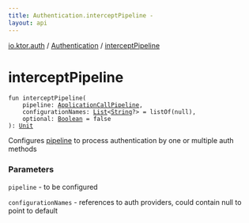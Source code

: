 ```yaml
---
title: Authentication.interceptPipeline - 
layout: api
---
```


<div class='api-docs-breadcrumbs'><a href="../index.html">io.ktor.auth</a> / <a href="index.html">Authentication</a> / <a href="./intercept-pipeline.html">interceptPipeline</a></div>

# interceptPipeline

<div class="signature"><code><span class="keyword">fun </span><span class="identifier">interceptPipeline</span><span class="symbol">(</span><br/>&nbsp;&nbsp;&nbsp;&nbsp;<span class="parameterName" id="io.ktor.auth.Authentication$interceptPipeline(io.ktor.application.ApplicationCallPipeline, kotlin.collections.List((kotlin.String)), kotlin.Boolean)/pipeline">pipeline</span><span class="symbol">:</span>&nbsp;<a href="../../io.ktor.application/-application-call-pipeline/index.html"><span class="identifier">ApplicationCallPipeline</span></a><span class="symbol">, </span><br/>&nbsp;&nbsp;&nbsp;&nbsp;<span class="parameterName" id="io.ktor.auth.Authentication$interceptPipeline(io.ktor.application.ApplicationCallPipeline, kotlin.collections.List((kotlin.String)), kotlin.Boolean)/configurationNames">configurationNames</span><span class="symbol">:</span>&nbsp;<a href="https://kotlinlang.org/api/latest/jvm/stdlib/kotlin.collections/-list/index.html"><span class="identifier">List</span></a><span class="symbol">&lt;</span><a href="https://kotlinlang.org/api/latest/jvm/stdlib/kotlin/-string/index.html"><span class="identifier">String</span></a><span class="symbol">?</span><span class="symbol">&gt;</span>&nbsp;<span class="symbol">=</span>&nbsp;listOf(null)<span class="symbol">, </span><br/>&nbsp;&nbsp;&nbsp;&nbsp;<span class="parameterName" id="io.ktor.auth.Authentication$interceptPipeline(io.ktor.application.ApplicationCallPipeline, kotlin.collections.List((kotlin.String)), kotlin.Boolean)/optional">optional</span><span class="symbol">:</span>&nbsp;<a href="https://kotlinlang.org/api/latest/jvm/stdlib/kotlin/-boolean/index.html"><span class="identifier">Boolean</span></a>&nbsp;<span class="symbol">=</span>&nbsp;false<br/><span class="symbol">)</span><span class="symbol">: </span><a href="https://kotlinlang.org/api/latest/jvm/stdlib/kotlin/-unit/index.html"><span class="identifier">Unit</span></a></code></div>

Configures <a href="intercept-pipeline.html#io.ktor.auth.Authentication$interceptPipeline(io.ktor.application.ApplicationCallPipeline, kotlin.collections.List((kotlin.String)), kotlin.Boolean)/pipeline">pipeline</a> to process authentication by one or multiple auth methods

### Parameters

<code>pipeline</code> - to be configured

<code>configurationNames</code> - references to auth providers, could contain null to point to default